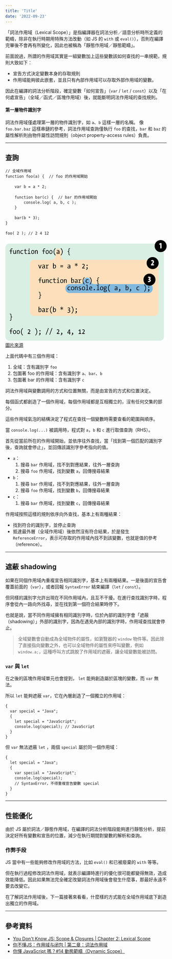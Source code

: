 ```yaml
---
title: 'Title'
date: '2022-09-23'
---
```


「詞法作用域（Lexical Scope）」是指編譯器在詞法分析／語意分析時所定義的範疇，除非在執行時期用特殊方法改動（如 JS 的 `with` 或 `eval()`），否則在編譯完畢後不會再有所變化，因此也被稱為「靜態作用域／靜態範疇」。

前面說過，所謂的作用域其實是一組變數加上這些變數該如何查找的一串規範，規則大致如下：
- 宣告方式決定變數本身的存取規則
- 作用域能夠彼此嵌套，並且只有內部作用域可以存取外部作用域的變數。

因此在編譯的詞法分析階段，確定變數「如何宣告」（`var` / `let` / `const`）以及「在何處宣告」（全域／函式／區塊作用域）後，就能斷明詞法作用域的查找規則。

#### 第一層物件識別字
詞法作用域僅處理第一層的物件識別字，如 `a`、`b` 這樣一層的名稱。
像`foo.bar.baz` 這樣串鏈的參考，詞法作用域查詢僅執行 `foo` 的查找，`bar` 和 `baz` 的屬性解析則由物件屬性訪問規則（object property-access rules）負責。

---

## 查詢
```
// 全域作用域
function foo(a) {  // foo 的作用域開始

	var b = a * 2;

	function bar(c) {  // bar 的作用域開始
		console.log( a, b, c );
	}

	bar(b * 3);
}

foo( 2 ); // 2 4 12
```

![作用域氣泡說明](https://raw.githubusercontent.com/CuiFi/You-Dont-Know-JS-CN/master/scope%20%26%20closures/fig2.png)
[圖片來源](https://raw.githubusercontent.com/getify/You-Dont-Know-JS/1st-ed/scope%20%26%20closures/fig2.png)

上面代碼中有三個作用域：
1. 全域：含有識別字 `foo`
2. 包圍著 foo 的作用域：含有識別字 `a`、`bar`、`b`
3. 包圍著 bar 的作用域：含有識別字 `c`

詞法作用域與變數調用的方式和位置無關，而是由宣告的方式和位置決定。

每個函式都創造了一個作用域，每個作用域都是互相獨立的，沒有任何交集的部分。

這些作用域氣泡的結構決定了程式在查找一個變數時需要查看的範圍與順序。

當 `console.log(...)` 被調用時，程式對 `a`，`b` 和 `c` 進行取值查詢（RHS）。

首先從當前所在的作用域開始，並依序往外查找，當「找到第一個匹配的識別字後，查詢就會停止」，並回傳該識別字參考指向的值。

- `a`：
	1. 搜尋 `bar` 作用域，找不到對應結果，往外一層查詢
	2. 搜尋 `foo` 作用域，找到變數 `a`，回傳搜尋結果
- `b`：
	1. 搜尋 `bar` 作用域，找不到對應結果，往外一層查詢
	2. 搜尋 `foo` 作用域，找到變數 `b`，回傳搜尋結果
- `c`：
	1. 搜尋 `bar` 作用域，找到變數 `c`，回傳搜尋結果

作用域按照這樣的規則依序向外查找，基本上有兩種結果：
- 找到符合的識別字，並停止查詢
- 抵達最外層（全域作用域）後依然沒有符合結果，於是發生 `ReferenceError`，表示可存取的作用域內找不到該變數，也就是值的參考（reference）。

---

## 遮蔽 shadowing
如果在同個作用域內重複宣告相同識別字，基本上有兩種結果。一是後面的宣告會覆蓋前面的（`var`），或者回報 `SyntaxError` 結束編譯（`let` / `const`）。

但同樣的識別字允許出現在不同作用域內，且互不干擾。在進行查找識別字時，程序會從內一路向外找尋，並在找到第一個符合結果時停下。

也就是說，當不同作用域擁有相同識別字時，位於內部的識別字會「遮蔽（shadowing）」外部的識別字，因為在遇見內部的識別字時，作用域查找就會停止。

> 全域變數會自動成為全域物件的屬性，如瀏覽器的 `window` 物件等。因此除了直接指向變數之外，也可以全域物件的屬性來呼叫變數，例如 `window.a;`，這種呼叫方式跳脫了作用域的遮蔽，讓全域變數能被訪問。

### `var` 與 `let`
在之後的區塊作用域單元也會提到， `let` 能夠創造屬於區塊的變數，而 `var` 無法。

所以 `let`  能夠遮蔽 `var`，它在內層創造了一個獨立的作用域：
```
{
  var special = "Java";
  {
    let special = "JavaScript"; 
    console.log(special); // JavaScript
  }
}
```
但 `var` 無法遮蔽 `let` ，兩個 `special` 屬於同一個作用域：
```
{
  let special = "Java";
  {
    var special = "JavaScript";
    console.log(special);
    // SyntaxError，不得重複宣告變數 special 
  }
}
```

---

## 性能優化
由於 JS 屬於詞法／靜態作用域，在編譯的詞法分析階段能夠進行靜態分析，提前決定好所有變數和宣告的位置，減少在執行期間對變數的解析和查詢。

### 作弊手段
JS 當中有一些能夠修改作用域的方法，比如 `eval()` 和已被廢棄的 `with`  等等。

但在執行過程修改詞法作用域，就表示編譯時進行的優化很可能都變得無效，造成效能降低。因此如果無法完全確定改變詞法作用域後會發生什麼事，那最好永遠不要去改變它。

在了解詞法作用域後，下一篇接著來看看，什麼樣的方式能在全域作用域底下創造出獨立的作用域。

---

## 參考資料
- [You Don't Know JS: Scope & Closures | Chapter 2: Lexical Scope](https://github.com/getify/You-Dont-Know-JS/blob/1st-ed/scope%20%26%20closures/ch2.md)
- [你不懂JS：作用域与闭包 | 第二章：词法作用域](https://github.com/CuiFi/You-Dont-Know-JS-CN/blob/master/scope%20%26%20closures/ch2.md)
- [你懂 JavaScript 嗎？#14 動態範疇（Dynamic Scope）](https://ithelp.ithome.com.tw/articles/10203665)
